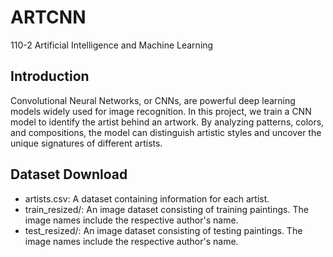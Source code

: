 # ARTCNN
110-2 Artificial Intelligence and Machine Learning 
## Introduction 
Convolutional Neural Networks, or CNNs, are powerful deep learning models widely used for image recognition. In this project, we train a CNN model to identify the artist behind an artwork. By analyzing patterns, colors, and compositions, the model can distinguish artistic styles and uncover the unique signatures of different artists. 

## Dataset Download
- artists.csv: A dataset containing information for each artist.
- train_resized/: An image dataset consisting of training paintings. The image names include the respective author's name.
- test_resized/: An image dataset consisting of testing paintings. The image names include the respective author's name.
